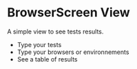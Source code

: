 BrowserScreen View
=====

A simple view to see tests results.
- Type your tests
- Type your browsers or environnements
- See a table of results
